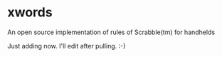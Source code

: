 # xwords
An open source implementation of rules of Scrabble(tm) for handhelds

Just adding now. I'll edit after pulling. :-)
